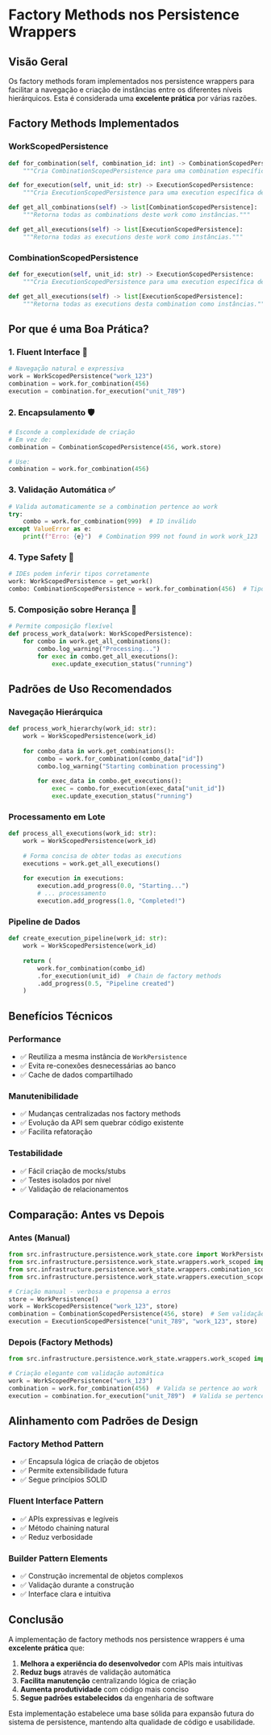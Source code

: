 # Factory Methods nos Persistence Wrappers

## Visão Geral

Os factory methods foram implementados nos persistence wrappers para facilitar a navegação e criação de instâncias entre os diferentes níveis hierárquicos. Esta é considerada uma **excelente prática** por várias razões.

## Factory Methods Implementados

### WorkScopedPersistence

```python
def for_combination(self, combination_id: int) -> CombinationScopedPersistence:
    """Cria CombinationScopedPersistence para uma combination específica deste work."""

def for_execution(self, unit_id: str) -> ExecutionScopedPersistence:
    """Cria ExecutionScopedPersistence para uma execution específica deste work."""

def get_all_combinations(self) -> list[CombinationScopedPersistence]:
    """Retorna todas as combinations deste work como instâncias."""

def get_all_executions(self) -> list[ExecutionScopedPersistence]:
    """Retorna todas as executions deste work como instâncias."""
```

### CombinationScopedPersistence

```python
def for_execution(self, unit_id: str) -> ExecutionScopedPersistence:
    """Cria ExecutionScopedPersistence para uma execution específica desta combination."""

def get_all_executions(self) -> list[ExecutionScopedPersistence]:
    """Retorna todas as executions desta combination como instâncias."""
```

## Por que é uma Boa Prática?

### 1. **Fluent Interface** 🔗
```python
# Navegação natural e expressiva
work = WorkScopedPersistence("work_123")
combination = work.for_combination(456)
execution = combination.for_execution("unit_789")
```

### 2. **Encapsulamento** 🛡️
```python
# Esconde a complexidade de criação
# Em vez de:
combination = CombinationScopedPersistence(456, work.store)

# Use:
combination = work.for_combination(456)
```

### 3. **Validação Automática** ✅
```python
# Valida automaticamente se a combination pertence ao work
try:
    combo = work.for_combination(999)  # ID inválido
except ValueError as e:
    print(f"Erro: {e}")  # Combination 999 not found in work work_123
```

### 4. **Type Safety** 🎯
```python
# IDEs podem inferir tipos corretamente
work: WorkScopedPersistence = get_work()
combo: CombinationScopedPersistence = work.for_combination(456)  # Tipo garantido
```

### 5. **Composição sobre Herança** 🧩
```python
# Permite composição flexível
def process_work_data(work: WorkScopedPersistence):
    for combo in work.get_all_combinations():
        combo.log_warning("Processing...")
        for exec in combo.get_all_executions():
            exec.update_execution_status("running")
```

## Padrões de Uso Recomendados

### Navegação Hierárquica
```python
def process_work_hierarchy(work_id: str):
    work = WorkScopedPersistence(work_id)
    
    for combo_data in work.get_combinations():
        combo = work.for_combination(combo_data["id"])
        combo.log_warning("Starting combination processing")
        
        for exec_data in combo.get_executions():
            exec = combo.for_execution(exec_data["unit_id"])
            exec.update_execution_status("running")
```

### Processamento em Lote
```python
def process_all_executions(work_id: str):
    work = WorkScopedPersistence(work_id)
    
    # Forma concisa de obter todas as executions
    executions = work.get_all_executions()
    
    for execution in executions:
        execution.add_progress(0.0, "Starting...")
        # ... processamento
        execution.add_progress(1.0, "Completed!")
```

### Pipeline de Dados
```python
def create_execution_pipeline(work_id: str):
    work = WorkScopedPersistence(work_id)
    
    return (
        work.for_combination(combo_id)
        .for_execution(unit_id)  # Chain de factory methods
        .add_progress(0.5, "Pipeline created")
    )
```

## Benefícios Técnicos

### Performance
- ✅ Reutiliza a mesma instância de `WorkPersistence`
- ✅ Evita re-conexões desnecessárias ao banco
- ✅ Cache de dados compartilhado

### Manutenibilidade  
- ✅ Mudanças centralizadas nos factory methods
- ✅ Evolução da API sem quebrar código existente
- ✅ Facilita refatoração

### Testabilidade
- ✅ Fácil criação de mocks/stubs
- ✅ Testes isolados por nível
- ✅ Validação de relacionamentos

## Comparação: Antes vs Depois

### Antes (Manual)
```python
from src.infrastructure.persistence.work_state.core import WorkPersistence
from src.infrastructure.persistence.work_state.wrappers.work_scoped import WorkScopedPersistence
from src.infrastructure.persistence.work_state.wrappers.combination_scoped import CombinationScopedPersistence
from src.infrastructure.persistence.work_state.wrappers.execution_scoped import ExecutionScopedPersistence

# Criação manual - verbosa e propensa a erros
store = WorkPersistence()
work = WorkScopedPersistence("work_123", store)
combination = CombinationScopedPersistence(456, store)  # Sem validação!
execution = ExecutionScopedPersistence("unit_789", "work_123", store)  # IDs podem não corresponder!
```

### Depois (Factory Methods)
```python
from src.infrastructure.persistence.work_state.wrappers.work_scoped import WorkScopedPersistence

# Criação elegante com validação automática
work = WorkScopedPersistence("work_123")
combination = work.for_combination(456)  # Valida se pertence ao work
execution = combination.for_execution("unit_789")  # Valida se pertence à combination
```

## Alinhamento com Padrões de Design

### Factory Method Pattern
- ✅ Encapsula lógica de criação de objetos
- ✅ Permite extensibilidade futura
- ✅ Segue princípios SOLID

### Fluent Interface Pattern
- ✅ APIs expressivas e legíveis
- ✅ Método chaining natural
- ✅ Reduz verbosidade

### Builder Pattern Elements
- ✅ Construção incremental de objetos complexos
- ✅ Validação durante a construção
- ✅ Interface clara e intuitiva

## Conclusão

A implementação de factory methods nos persistence wrappers é uma **excelente prática** que:

1. **Melhora a experiência do desenvolvedor** com APIs mais intuitivas
2. **Reduz bugs** através de validação automática
3. **Facilita manutenção** centralizando lógica de criação
4. **Aumenta produtividade** com código mais conciso
5. **Segue padrões estabelecidos** da engenharia de software

Esta implementação estabelece uma base sólida para expansão futura do sistema de persistence, mantendo alta qualidade de código e usabilidade.
